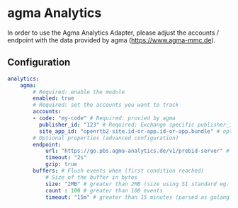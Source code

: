 # agma Analytics

In order to use the Agma Analytics Adapter, please adjust the accounts / endpoint with the data provided by agma (https://www.agma-mmc.de).

## Configuration

```yaml
analytics:
    agma:
        # Required: enable the module
        enabled: true
        # Required: set the accounts you want to track
        accounts:
        - code: "my-code" # Required: provied by agma
          publisher_id: "123" # Required: Exchange specific publisher_id, can be an empty string accounts are not used
          site_app_id: "openrtb2-site.id-or-app.id-or-app.bundle" # optional: scope to the publisher with an openrtb2 Site object id or App object id/bundle
        # Optional properties (advanced configuration)
        endpoint: 
            url: "https://go.pbs.agma-analytics.de/v1/prebid-server" # Check with agma if your site needs an extra url
            timeout: "2s"
            gzip: true
        buffers: # Flush events when (first condition reached)
            # Size of the buffer in bytes
            size: "2MB" # greater than 2MB (size using SI standard eg. "44kB", "17MB")
            count : 100 # greater than 100 events
            timeout: "15m" # greater than 15 minutes (parsed as golang duration)

```
